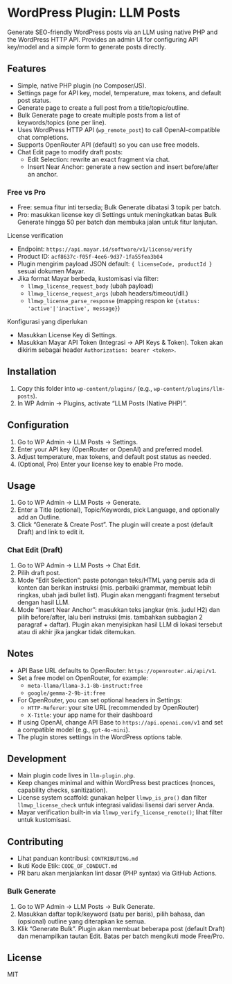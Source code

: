 # WordPress Plugin: LLM Posts

Generate SEO-friendly WordPress posts via an LLM using native PHP and the WordPress HTTP API. Provides an admin UI for configuring API key/model and a simple form to generate posts directly.

## Features
- Simple, native PHP plugin (no Composer/JS). 
- Settings page for API key, model, temperature, max tokens, and default post status.
- Generate page to create a full post from a title/topic/outline.
- Bulk Generate page to create multiple posts from a list of keywords/topics (one per line).
- Uses WordPress HTTP API (`wp_remote_post`) to call OpenAI-compatible chat completions.
- Supports OpenRouter API (default) so you can use free models.
- Chat Edit page to modify draft posts:
  - Edit Selection: rewrite an exact fragment via chat.
  - Insert Near Anchor: generate a new section and insert before/after an anchor.

### Free vs Pro
- Free: semua fitur inti tersedia; Bulk Generate dibatasi 3 topik per batch.
- Pro: masukkan license key di Settings untuk meningkatkan batas Bulk Generate hingga 50 per batch dan membuka jalan untuk fitur lanjutan.

License verification
- Endpoint: `https://api.mayar.id/software/v1/license/verify`
- Product ID: `acf8637c-f05f-4ee6-9d37-1fa55fea3b04`
- Plugin mengirim payload JSON default: `{ licenseCode, productId }` sesuai dokumen Mayar.
- Jika format Mayar berbeda, kustomisasi via filter:
  - `llmwp_license_request_body` (ubah payload)
  - `llmwp_license_request_args` (ubah headers/timeout/dll.)
  - `llmwp_license_parse_response` (mapping respon ke `{status: 'active'|'inactive', message}`)

Konfigurasi yang diperlukan
- Masukkan License Key di Settings.
- Masukkan Mayar API Token (Integrasi → API Keys & Token). Token akan dikirim sebagai header `Authorization: bearer <token>`.

## Installation
1. Copy this folder into `wp-content/plugins/` (e.g., `wp-content/plugins/llm-posts`).
2. In WP Admin → Plugins, activate “LLM Posts (Native PHP)”.

## Configuration
1. Go to WP Admin → LLM Posts → Settings.
2. Enter your API key (OpenRouter or OpenAI) and preferred model.
3. Adjust temperature, max tokens, and default post status as needed.
4. (Optional, Pro) Enter your license key to enable Pro mode.

## Usage
1. Go to WP Admin → LLM Posts → Generate.
2. Enter a Title (optional), Topic/Keywords, pick Language, and optionally add an Outline.
3. Click “Generate & Create Post”. The plugin will create a post (default Draft) and link to edit it.

### Chat Edit (Draft)
1. Go to WP Admin → LLM Posts → Chat Edit.
2. Pilih draft post.
3. Mode “Edit Selection”: paste potongan teks/HTML yang persis ada di konten dan berikan instruksi (mis. perbaiki grammar, membuat lebih ringkas, ubah jadi bullet list). Plugin akan mengganti fragment tersebut dengan hasil LLM.
4. Mode “Insert Near Anchor”: masukkan teks jangkar (mis. judul H2) dan pilih before/after, lalu beri instruksi (mis. tambahkan subbagian 2 paragraf + daftar). Plugin akan menyisipkan hasil LLM di lokasi tersebut atau di akhir jika jangkar tidak ditemukan.

## Notes
- API Base URL defaults to OpenRouter: `https://openrouter.ai/api/v1`.
- Set a free model on OpenRouter, for example:
  - `meta-llama/llama-3.1-8b-instruct:free`
  - `google/gemma-2-9b-it:free`
- For OpenRouter, you can set optional headers in Settings:
  - `HTTP-Referer`: your site URL (recommended by OpenRouter)
  - `X-Title`: your app name for their dashboard
- If using OpenAI, change API Base to `https://api.openai.com/v1` and set a compatible model (e.g., `gpt-4o-mini`).
- The plugin stores settings in the WordPress options table.

## Development
- Main plugin code lives in `llm-plugin.php`.
- Keep changes minimal and within WordPress best practices (nonces, capability checks, sanitization).
- License system scaffold: gunakan helper `llmwp_is_pro()` dan filter `llmwp_license_check` untuk integrasi validasi lisensi dari server Anda.
 - Mayar verification built-in via `llmwp_verify_license_remote()`; lihat filter untuk kustomisasi.

## Contributing
- Lihat panduan kontribusi: `CONTRIBUTING.md`
- Ikuti Kode Etik: `CODE_OF_CONDUCT.md`
- PR baru akan menjalankan lint dasar (PHP syntax) via GitHub Actions.

### Bulk Generate
1. Go to WP Admin → LLM Posts → Bulk Generate.
2. Masukkan daftar topik/keyword (satu per baris), pilih bahasa, dan (opsional) outline yang diterapkan ke semua.
3. Klik “Generate Bulk”. Plugin akan membuat beberapa post (default Draft) dan menampilkan tautan Edit. Batas per batch mengikuti mode Free/Pro.

## License
MIT
